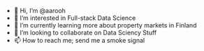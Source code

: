 - 👋 Hi, I’m @aarooh
- 👀 I’m interested in Full-stack Data Science
- 🌱 I’m currently learning more about property markets in Finland
- 💞️ I’m looking to collaborate on Data Sciency Stuff
- 📫 How to reach me; send me a smoke signal

<!---
aarooh/aarooh is a ✨ special ✨ repository because its `README.md` (this file) appears on your GitHub profile.
You can click the Preview link to take a look at your changes.
--->
